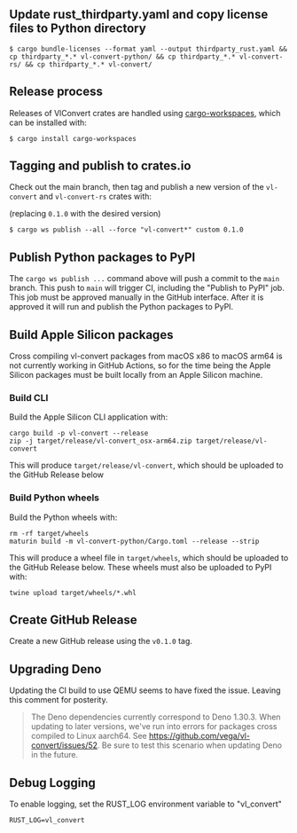 ## Update rust_thirdparty.yaml and copy license files to Python directory

```
$ cargo bundle-licenses --format yaml --output thirdparty_rust.yaml && cp thirdparty_*.* vl-convert-python/ && cp thirdparty_*.* vl-convert-rs/ && cp thirdparty_*.* vl-convert/

```

## Release process
Releases of VlConvert crates are handled using [cargo-workspaces](https://github.com/pksunkara/cargo-workspaces), which can be installed with:

```
$ cargo install cargo-workspaces
```

## Tagging and publish to crates.io
Check out the main branch, then tag and publish a new version of the `vl-convert` and `vl-convert-rs` crates with:

(replacing `0.1.0` with the desired version)
```
$ cargo ws publish --all --force "vl-convert*" custom 0.1.0
```

## Publish Python packages to PyPI
The `cargo ws publish ...` command above will push a commit to the `main` branch. This push to `main` will trigger CI, including the "Publish to PyPI" job. This job must be approved manually in the GitHub interface. After it is approved it will run and publish the Python packages to PyPI.

## Build Apple Silicon packages
Cross compiling vl-convert packages from macOS x86 to macOS arm64 is not currently working in GitHub Actions, so for the time being the Apple Silicon packages must be built locally from an Apple Silicon machine.

### Build CLI
Build the Apple Silicon CLI application with:
```
cargo build -p vl-convert --release
zip -j target/release/vl-convert_osx-arm64.zip target/release/vl-convert
```

This will produce `target/release/vl-convert`, which should be uploaded to the GitHub Release below

### Build Python wheels
Build the Python wheels with:
```
rm -rf target/wheels
maturin build -m vl-convert-python/Cargo.toml --release --strip 
```

This will produce a wheel file in `target/wheels`, which should be uploaded to the GitHub Release below. These wheels must also be uploaded to PyPI with:

```
twine upload target/wheels/*.whl
```

## Create GitHub Release
Create a new GitHub release using the `v0.1.0` tag.

## Upgrading Deno
Updating the CI build to use QEMU seems to have fixed the issue. Leaving this comment for posterity.

 > The Deno dependencies currently correspond to Deno 1.30.3. When updating to later versions, we've run into errors for packages cross compiled to Linux aarch64. See https://github.com/vega/vl-convert/issues/52. Be sure to test this scenario when updating Deno in the future.

## Debug Logging
To enable logging, set the RUST_LOG environment variable to "vl_convert"
```
RUST_LOG=vl_convert
```

